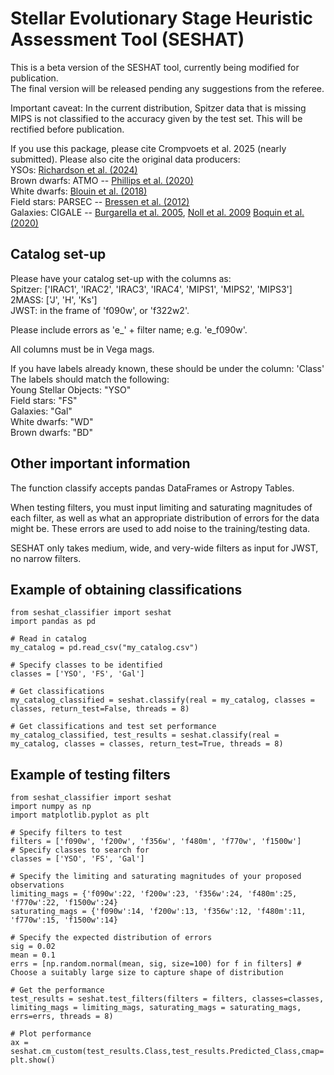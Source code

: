 # Stellar Evolutionary Stage Heuristic Assessment Tool (SESHAT)

This is a beta version of the SESHAT tool, currently being modified for publication.  
The final version will be released pending any suggestions from the referee.

Important caveat: In the current distribution, Spitzer data that is missing MIPS is not classified to the accuracy given by the test set. This will be rectified before publication.

If you use this package, please cite Crompvoets et al. 2025 (nearly submitted). Please also cite the original data producers:  
YSOs: [Richardson et al. (2024)](https://ui.adsabs.harvard.edu/abs/2024ApJ...961..188R/abstract)  
Brown dwarfs: ATMO -- [Phillips et al. (2020)](https://ui.adsabs.harvard.edu/abs/2020A%26A...637A..38P/abstract)  
White dwarfs: [Blouin et al. (2018)](https://ui.adsabs.harvard.edu/abs/2018ApJ...863..184B/abstract)  
Field stars: PARSEC -- [Bressen et al. (2012)](https://ui.adsabs.harvard.edu/abs/2012MNRAS.427..127B/abstract)  
Galaxies: CIGALE -- [Burgarella et al. 2005](https://ui.adsabs.harvard.edu/abs/2005MNRAS.360.1413B/abstract), [Noll et al. 2009](https://ui.adsabs.harvard.edu/abs/2009A%26A...507.1793N/abstract) [Boquin et al. (2020)](https://ui.adsabs.harvard.edu/abs/2019A%26A...622A.103B/abstract)  


## Catalog set-up
Please have your catalog set-up with the columns as:  
Spitzer: ['IRAC1', 'IRAC2', 'IRAC3', 'IRAC4', 'MIPS1', 'MIPS2', 'MIPS3']  
2MASS: ['J', 'H', 'Ks']  
JWST: in the frame of 'f090w', or 'f322w2'.  

Please include errors as 'e_' + filter name; e.g. 'e_f090w'.  

All columns must be in Vega mags.  

If you have labels already known, these should be under the column: 'Class'  
The labels should match the following:  
Young Stellar Objects: "YSO"  
Field stars: "FS"  
Galaxies: "Gal"  
White dwarfs: "WD"  
Brown dwarfs: "BD"   

## Other important information
The function classify accepts pandas DataFrames or Astropy Tables.  

When testing filters, you must input limiting and saturating magnitudes of each filter, as well as what an appropriate distribution of errors for the data might be. These errors are used to add noise to the training/testing data.

SESHAT only takes medium, wide, and very-wide filters as input for JWST, no narrow filters.

## Example of obtaining classifications

~~~
from seshat_classifier import seshat
import pandas as pd

# Read in catalog
my_catalog = pd.read_csv("my_catalog.csv")

# Specify classes to be identified
classes = ['YSO', 'FS', 'Gal']

# Get classifications
my_catalog_classified = seshat.classify(real = my_catalog, classes = classes, return_test=False, threads = 8)

# Get classifications and test set performance
my_catalog_classified, test_results = seshat.classify(real = my_catalog, classes = classes, return_test=True, threads = 8)
~~~

## Example of testing filters

~~~
from seshat_classifier import seshat
import numpy as np
import matplotlib.pyplot as plt

# Specify filters to test
filters = ['f090w', 'f200w', 'f356w', 'f480m', 'f770w', 'f1500w']
# Specify classes to search for
classes = ['YSO', 'FS', 'Gal']

# Specify the limiting and saturating magnitudes of your proposed observations
limiting_mags = {'f090w':22, 'f200w':23, 'f356w':24, 'f480m':25, 'f770w':22, 'f1500w':24}
saturating_mags = {'f090w':14, 'f200w':13, 'f356w':12, 'f480m':11, 'f770w':15, 'f1500w':14}

# Specify the expected distribution of errors
sig = 0.02
mean = 0.1
errs = [np.random.normal(mean, sig, size=100) for f in filters] # Choose a suitably large size to capture shape of distribution

# Get the performance
test_results = seshat.test_filters(filters = filters, classes=classes, limiting_mags = limiting_mags, saturating_mags = saturating_mags, errs=errs, threads = 8)

# Plot performance
ax = seshat.cm_custom(test_results.Class,test_results.Predicted_Class,cmap='Greys',display_labels=classes)
plt.show()
~~~